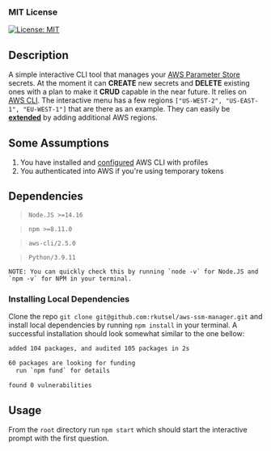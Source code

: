 ### MIT License

[![License: MIT](https://img.shields.io/badge/License-MIT-yellow.svg)](https://opensource.org/licenses/MIT)

## Description

A simple interactive CLI tool that manages your [AWS Parameter Store](https://docs.aws.amazon.com/systems-manager/latest/userguide/systems-manager-parameter-store.html) secrets. At the moment it can **CREATE** new secrets and **DELETE** existing ones with a plan to make it **CRUD** capable in the near future. It relies on [AWS CLI](https://aws.amazon.com/cli/). The interactive menu has a few regions `["US-WEST-2", "US-EAST-1", "EU-WEST-1"]` that are there as an example. They can easily be **[extended](https://github.com/rkutsel/aws-ssm-manager/blob/main/input.js#L30)** by adding additional AWS regions.

## Some Assumptions

1. You have installed and [configured](https://docs.aws.amazon.com/cli/latest/userguide/cli-configure-quickstart.html) AWS CLI with profiles
2. You authenticated into AWS if you're using temporary tokens

## Dependencies

> `Node.JS >=14.16`

> `npm >=8.11.0`

> `aws-cli/2.5.0`

> `Python/3.9.11`

`` NOTE: You can quickly check this by running `node -v` for Node.JS and `npm -v` for NPM in your terminal. ``

### Installing Local Dependencies

Clone the repo `git clone git@github.com:rkutsel/aws-ssm-manager.git` and install local dependencies by running `npm install` in your terminal. A successful installation should look somewhat similar to the one bellow:

```bash
added 104 packages, and audited 105 packages in 2s

60 packages are looking for funding
  run `npm fund` for details

found 0 vulnerabilities
```

## Usage

From the `root` directory run `npm start` which should start the interactive prompt with the first question.
